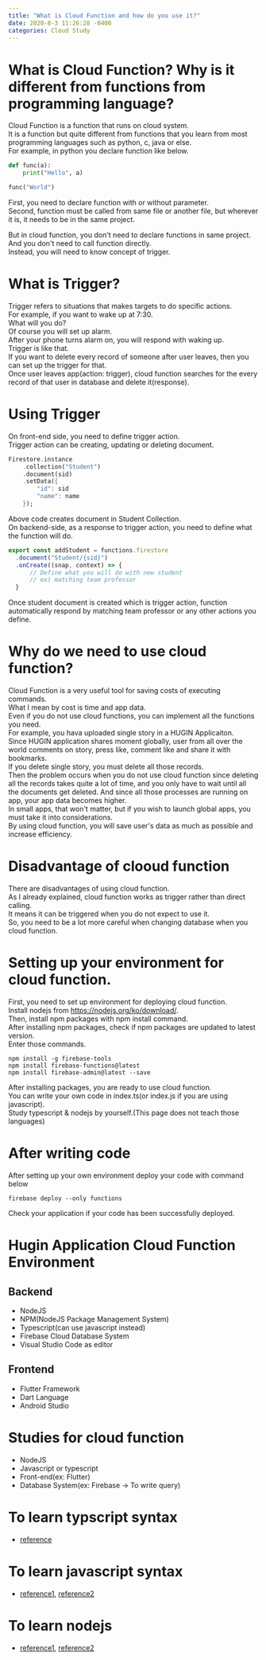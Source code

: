 ```yaml
---
title: "What is Cloud Function and how do you use it?"
date: 2020-8-3 11:26:28 -0400
categories: Cloud Study
---
```



# What is Cloud Function? Why is it different from functions from programming language?
Cloud Function is a function that runs on cloud system.   
It is a function but quite different from functions that you learn from most programming languages such as python, c, java or else.   
For example, in python you declare function like below.

```python
def func(a):
    print("Hello", a)

func("World")
```

First, you need to declare function with or without parameter.   
Second, function must be called from same file or another file, but wherever it is, it needs to be in the same project.

But in cloud function, you don't need to declare functions in same project.   
And you don't need to call function directly.   
Instead, you will need to know concept of trigger.

# What is Trigger?
Trigger refers to situations that makes targets to do specific actions.   
For example, if you want to wake up at 7:30.   
What will you do?   
Of course you will set up alarm.   
After your phone turns alarm on, you will respond with waking up.   
Trigger is like that.   
If you want to delete every record of someone after user leaves, then you can set up the trigger for that.   
Once user leaves app(action: trigger), cloud function searches for the every record of that user in database and delete it(response).

# Using Trigger
On front-end side, you need to define trigger action.     
Trigger action can be creating, updating or deleting document.   

```dart
Firestore.instance
    .collection("Student")
    .document(sid)
    .setData({
        "id": sid
        "name": name
    });
 ```

Above code creates document in Student Collection.   
On backend-side, as a response to trigger action, you need to define what the function will do.

```typescript
export const addStudent = functions.firestore
  .document("Student/{sid}")
  .onCreate((snap, context) => {
      // Define what you will do with new student
      // ex) matching team professor
  }
```

Once student document is created which is trigger action, function automatically respond by matching team professor or any other actions you define.

# Why do we need to use cloud function?
Cloud Function is a very useful tool for saving costs of executing commands.   
What I mean by cost is time and app data.     
Even if you do not use cloud functions, you can implement all the functions you need.   
For example, you hava uploaded single story in a HUGIN Applicaiton.   
Since HUGIN application shares moment globally, user from all over the world comments on story, press like, comment like and share it with bookmarks.   
If you delete single story, you must delete all those records.   
Then the problem occurs when you do not use cloud function since deleting all the records takes quite a lot of time, and you only have to wait until all the documents get deleted. And since all those processes are running on app, your app data becomes higher.   
In small apps, that won't matter, but if you wish to launch global apps, you must take it into considerations.   
By using cloud function, you will save user's data as much as possible and increase efficiency.

# Disadvantage of clooud function
There are disadvantages of using cloud function.   
As I already explained, cloud function works as trigger rather than direct calling.   
It means it can be triggered when you do not expect to use it.   
So, you need to be a lot more careful when changing database when you cloud function.

# Setting up your environment for cloud function.
First, you need to set up environment for deploying cloud function.   
Install nodejs from https://nodejs.org/ko/download/.   
Then, install npm packages with npm install command.   
After installing npm packages, check if npm packages are updated to latest version.   
Enter those commands.   

```
npm install -g firebase-tools   
npm install firebase-functions@latest   
npm install firebase-admin@latest --save
```

After installing packages, you are ready to use cloud function.   
You can write your own code in index.ts(or index.js if you are using javascript).   
Study typescript &amp; nodejs by yourself.(This page does not teach those languages)

# After writing code
After setting up your own environment deploy your code with command below   

```
firebase deploy --only functions
```

Check your application if your code has been successfully deployed.

# Hugin Application Cloud Function Environment
## Backend
* NodeJS
* NPM(NodeJS Package Management System)   
* Typescript(can use javascript instead)   
* Firebase Cloud Database System   
* Visual Studio Code as editor

## Frontend
* Flutter Framework   
* Dart Language   
* Android Studio

# Studies for cloud function
* NodeJS
* Javascript or typescript
* Front-end(ex: Flutter)
* Database System(ex: Firebase -> To write query)

# To learn typscript syntax
* [reference](https://poiemaweb.com/typescript-introduction)

# To learn javascript syntax
* [reference1](https://poiemaweb.com/coding), [reference2](https://www.w3schools.com/js/default.asp)

# To learn nodejs
* [reference1](https://poiemaweb.com/nodejs-basics), [reference2](https://www.w3schools.com/nodejs/default.asp)